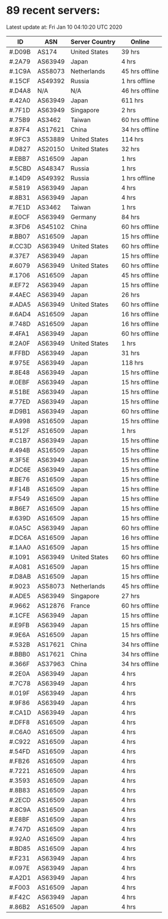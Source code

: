 # 89 recent servers:

Latest update at: Fri Jan 10 04:10:20 UTC 2020

| ID | ASN | Server Country | Online |
| -- | --- | -------------- | ------ |
| #.D09B | AS174 | United States | 39 hrs |
| #.2A79 | AS63949 | Japan | 4 hrs |
| #.1C9A | AS58073 | Netherlands | 45 hrs offline |
| #.15CF | AS49392 | Russia | 1 hrs offline |
| #.D4A8 | N/A | N/A | 46 hrs offline |
| #.42A0 | AS63949 | Japan | 611 hrs |
| #.7F1D | AS63949 | Singapore | 2 hrs |
| #.75B9 | AS3462 | Taiwan | 60 hrs offline |
| #.87F4 | AS17621 | China | 34 hrs offline |
| #.9FC3 | AS53889 | United States | 114 hrs |
| #.D827 | AS20150 | United States | 32 hrs |
| #.EBB7 | AS16509 | Japan | 1 hrs |
| #.5CBD | AS48347 | Russia | 1 hrs |
| #.14D9 | AS49392 | Russia | 1 hrs offline |
| #.5819 | AS63949 | Japan | 4 hrs |
| #.8B31 | AS63949 | Japan | 4 hrs |
| #.7E1D | AS3462 | Taiwan | 1 hrs |
| #.E0CF | AS63949 | Germany | 84 hrs |
| #.3FD6 | AS45102 | China | 60 hrs offline |
| #.BB07 | AS16509 | Japan | 15 hrs offline |
| #.CC3D | AS63949 | United States | 60 hrs offline |
| #.37E7 | AS63949 | Japan | 15 hrs offline |
| #.6079 | AS63949 | United States | 60 hrs offline |
| #.1706 | AS16509 | Japan | 45 hrs offline |
| #.EF72 | AS63949 | Japan | 15 hrs offline |
| #.4AEC | AS63949 | Japan | 26 hrs |
| #.ADA5 | AS63949 | United States | 60 hrs offline |
| #.6AD4 | AS16509 | Japan | 16 hrs offline |
| #.748D | AS16509 | Japan | 16 hrs offline |
| #.4FA1 | AS63949 | Japan | 60 hrs offline |
| #.2A0F | AS63949 | United States | 1 hrs |
| #.FFBD | AS63949 | Japan | 31 hrs |
| #.975E | AS63949 | Japan | 118 hrs |
| #.8E48 | AS63949 | Japan | 15 hrs offline |
| #.0EBF | AS63949 | Japan | 15 hrs offline |
| #.51BE | AS63949 | Japan | 15 hrs offline |
| #.77ED | AS63949 | Japan | 15 hrs offline |
| #.D9B1 | AS63949 | Japan | 60 hrs offline |
| #.A998 | AS16509 | Japan | 15 hrs offline |
| #.512F | AS16509 | Japan | 1 hrs |
| #.C1B7 | AS63949 | Japan | 15 hrs offline |
| #.494B | AS16509 | Japan | 15 hrs offline |
| #.3F5E | AS63949 | Japan | 15 hrs offline |
| #.DC6E | AS63949 | Japan | 15 hrs offline |
| #.BE76 | AS16509 | Japan | 15 hrs offline |
| #.F14B | AS16509 | Japan | 15 hrs offline |
| #.F549 | AS16509 | Japan | 15 hrs offline |
| #.B6E7 | AS16509 | Japan | 15 hrs offline |
| #.639D | AS16509 | Japan | 15 hrs offline |
| #.0A5C | AS63949 | Japan | 60 hrs offline |
| #.DC6A | AS16509 | Japan | 16 hrs offline |
| #.1AA0 | AS16509 | Japan | 15 hrs offline |
| #.1091 | AS63949 | United States | 60 hrs offline |
| #.A081 | AS16509 | Japan | 15 hrs offline |
| #.D8AB | AS16509 | Japan | 15 hrs offline |
| #.9023 | AS58073 | Netherlands | 45 hrs offline |
| #.ADE5 | AS63949 | Singapore | 27 hrs |
| #.9662 | AS12876 | France | 60 hrs offline |
| #.1CFE | AS63949 | Japan | 15 hrs offline |
| #.E9FB | AS63949 | Japan | 15 hrs offline |
| #.9E6A | AS16509 | Japan | 15 hrs offline |
| #.532B | AS17621 | China | 34 hrs offline |
| #.BBB0 | AS17621 | China | 34 hrs offline |
| #.366F | AS37963 | China | 34 hrs offline |
| #.2E0A | AS63949 | Japan | 4 hrs |
| #.7C78 | AS63949 | Japan | 4 hrs |
| #.019F | AS63949 | Japan | 4 hrs |
| #.9F86 | AS63949 | Japan | 4 hrs |
| #.CA1D | AS63949 | Japan | 4 hrs |
| #.DFF8 | AS16509 | Japan | 4 hrs |
| #.C6A0 | AS16509 | Japan | 4 hrs |
| #.C922 | AS16509 | Japan | 4 hrs |
| #.54FD | AS16509 | Japan | 4 hrs |
| #.FB26 | AS16509 | Japan | 4 hrs |
| #.7221 | AS16509 | Japan | 4 hrs |
| #.3593 | AS16509 | Japan | 4 hrs |
| #.8B83 | AS16509 | Japan | 4 hrs |
| #.2ECD | AS16509 | Japan | 4 hrs |
| #.8C9A | AS16509 | Japan | 4 hrs |
| #.E8BF | AS16509 | Japan | 4 hrs |
| #.747D | AS16509 | Japan | 4 hrs |
| #.92A0 | AS16509 | Japan | 4 hrs |
| #.BD85 | AS16509 | Japan | 4 hrs |
| #.F231 | AS63949 | Japan | 4 hrs |
| #.097E | AS63949 | Japan | 4 hrs |
| #.A2D1 | AS63949 | Japan | 4 hrs |
| #.F003 | AS16509 | Japan | 4 hrs |
| #.F42C | AS63949 | Japan | 4 hrs |
| #.86B2 | AS16509 | Japan | 4 hrs |

